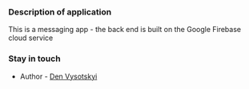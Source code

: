 ### Description of application

This is a messaging app - the back end is built on the Google Firebase cloud service

### Stay in touch

- Author - [Den Vysotskyi](https://denvysotskyi.space)